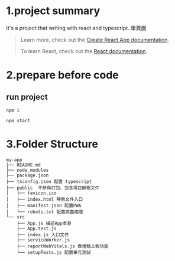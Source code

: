 # 1.project summary

It's a project that writing with react and typescript.
單頁面

> Learn more, check out the [Create React App documentation](https://facebook.github.io/create-react-app/docs/getting-started).
>
> To learn React, check out the [React documentation](https://reactjs.org/).

# 2.prepare before code

## run project

`npm i`

`npm start`

# 3.Folder Structure

```
my-app
├── README.md
├── node_modules
├── package.json
├── tsconfig.json 配置 typescript
├── public  不參與打包、包含項目靜態文件
│   ├── favicon.ico
│   ├── index.html 靜態文件入口
│   ├── manifest.json 配置PWA
│   └── robots.txt 配置爬蟲相關
└── src
    ├── App.js 描述App本身
    ├── App.test.js
    ├── index.js 入口文件
    ├── serviceWorker.js
    ├── reportWebVitals.js 做埋點上報功能
    └── setupTests.js 配置單元測試
```
